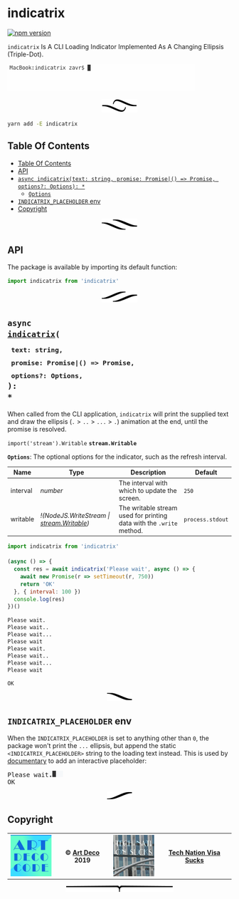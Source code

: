 # indicatrix

[![npm version](https://badge.fury.io/js/indicatrix.svg)](https://npmjs.org/package/indicatrix)

`indicatrix` Is A CLI Loading Indicator Implemented As A Changing Ellipsis (Triple-Dot).

![ellipsis demo](/images/ellipsis.gif)

<p align="center"><a href="#table-of-contents">
  <img src="/.documentary/section-breaks/0.svg?sanitize=true">
</a></p>

```sh
yarn add -E indicatrix
```

## Table Of Contents

- [Table Of Contents](#table-of-contents)
- [API](#api)
- [`async indicatrix(text: string, promise: Promise|() => Promise, options?: Options): *`](#async-indicatrixtext-stringpromise-promise--promiseoptions-options-)
  * [`Options`](#type-options)
- [`INDICATRIX_PLACEHOLDER` env](#indicatrix_placeholder-env)
- [Copyright](#copyright)

<p align="center"><a href="#table-of-contents">
  <img src="/.documentary/section-breaks/1.svg?sanitize=true">
</a></p>

## API

The package is available by importing its default function:

```js
import indicatrix from 'indicatrix'
```

<p align="center"><a href="#table-of-contents">
  <img src="/.documentary/section-breaks/2.svg?sanitize=true">
</a></p>

## <code>async <ins>indicatrix</ins>(</code><sub><br/>&nbsp;&nbsp;`text: string,`<br/>&nbsp;&nbsp;`promise: Promise|() => Promise,`<br/>&nbsp;&nbsp;`options?: Options,`<br/></sub><code>): <i>*</i></code>

When called from the CLI application, `indicatrix` will print the supplied text and draw the ellipsis (`.` > `..` > `...` > `.`) animation at the end, until the promise is resolved.

`import('stream').Writable` __<a name="type-streamwritable">`stream.Writable`</a>__

__<a name="type-options">`Options`</a>__: The optional options for the indicator, such as the refresh interval.

|   Name   |                                   Type                                    |                             Description                              |     Default      |
| -------- | ------------------------------------------------------------------------- | -------------------------------------------------------------------- | ---------------- |
| interval | <em>number</em>                                                           | The interval with which to update the screen.                        | `250`            |
| writable | <em>!(NodeJS.WriteStream \| [stream.Writable](#type-streamwritable))</em> | The writable stream used for printing data with the `.write` method. | `process.stdout` |

```js
import indicatrix from 'indicatrix'

(async () => {
  const res = await indicatrix('Please wait', async () => {
    await new Promise(r => setTimeout(r, 750))
    return 'OK'
  }, { interval: 100 })
  console.log(res)
})()
```
```
Please wait.
Please wait..
Please wait...
Please wait
Please wait.
Please wait..
Please wait...
Please wait
```
```
OK            
```

<p align="center"><a href="#table-of-contents">
  <img src="/.documentary/section-breaks/3.svg?sanitize=true">
</a></p>

## `INDICATRIX_PLACEHOLDER` env

When the `INDICATRIX_PLACEHOLDER` is set to anything other than `0`, the package won't print the `...` ellipsis, but append the static `<INDICATRIX_PLACEHOLDER>` string to the loading text instead. This is used by [documentary](https://artdecocode.com/documentary/) to add an interactive placeholder:

<pre>Please wait<img src=".documentary/indicatrix.gif">
OK</pre>

<p align="center"><a href="#table-of-contents">
  <img src="/.documentary/section-breaks/4.svg?sanitize=true">
</a></p>

## Copyright

<table>
  <tr>
    <th>
      <a href="https://artd.eco">
        <img width="100" src="https://raw.githubusercontent.com/wrote/wrote/master/images/artdeco.png"
          alt="Art Deco">
      </a>
    </th>
    <th>© <a href="https://artd.eco">Art Deco</a>   2019</th>
    <th>
      <a href="https://www.technation.sucks" title="Tech Nation Visa">
        <img width="100" src="https://raw.githubusercontent.com/idiocc/cookies/master/wiki/arch4.jpg"
          alt="Tech Nation Visa">
      </a>
    </th>
    <th><a href="https://www.technation.sucks">Tech Nation Visa Sucks</a></th>
  </tr>
</table>

<p align="center"><a href="#table-of-contents">
  <img src="/.documentary/section-breaks/-1.svg?sanitize=true">
</a></p>